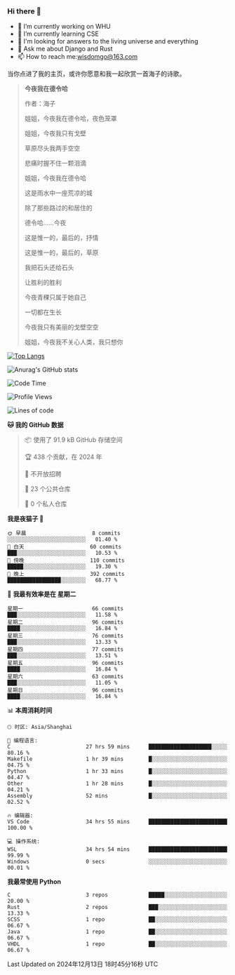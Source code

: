 ### Hi there 👋



- 🔭 I’m currently working on WHU
- 🌱 I’m currently learning CSE
- 🤔 I'm looking for answers to the living universe and everything
- 💬 Ask me about Django and Rust
- 📫 How to reach me:wisdomgo@163.com

当你点进了我的主页，或许你愿意和我一起欣赏一首海子的诗歌。

>**今夜我在德令哈**
>
>作者：海子
>
>姐姐，今夜我在德令哈，夜色笼罩
>
>姐姐，今夜我只有戈壁
>
>草原尽头我两手空空
>
>悲痛时握不住一颗泪滴
>
>姐姐，今夜我在德令哈
>
>这是雨水中一座荒凉的城
>
>除了那些路过的和居住的
>
>德令哈......今夜
>
>这是惟一的，最后的，抒情
>
>这是惟一的，最后的，草原
>
>我把石头还给石头
>
>让胜利的胜利
>
>今夜青稞只属于她自己
>
>一切都在生长
>
>今夜我只有美丽的戈壁空空
>
>姐姐，今夜我不关心人类，我只想你



[![Top Langs](https://github-readme-stats.vercel.app/api/top-langs/?username=wisdomgo&theme=onedark)](https://github.com/anuraghazra/github-readme-stats)

![Anurag's GitHub stats](https://github-readme-stats.vercel.app/api?username=wisdomgo&hide=contribs,stars&theme=synthwave)

<!--START_SECTION:waka-->
![Code Time](http://img.shields.io/badge/Code%20Time-417%20hrs%2049%20mins-blue)

![Profile Views](http://img.shields.io/badge/%E4%B8%AA%E4%BA%BA%E8%B5%84%E6%96%99%E8%A7%82%E7%9C%8B%E6%AC%A1%E6%95%B0-3-blue)

![Lines of code](https://img.shields.io/badge/%E4%BB%8E%E3%80%8CHello%20World%E3%80%8D%E8%B5%B7%E6%88%91%E5%B7%B2%E7%BB%8F%E5%86%99%E4%BA%86-639.5%20thousand%20%E8%A1%8C%E4%BB%A3%E7%A0%81-blue)

**🐱 我的 GitHub 数据** 

> 📦  使用了 91.9 kB GitHub 存储空间 
 > 
> 🏆 438 个贡献，在 2024 年
 > 
> 🚫 不开放招聘
 > 
> 📜 23 个公共仓库 
 > 
> 🔑 0 个私人仓库 
 > 
**我是夜猫子 🦉** 

```text
🌞 早晨                     8 commits           ░░░░░░░░░░░░░░░░░░░░░░░░░   01.40 % 
🌆 白天                     60 commits          ███░░░░░░░░░░░░░░░░░░░░░░   10.53 % 
🌃 傍晚                     110 commits         █████░░░░░░░░░░░░░░░░░░░░   19.30 % 
🌙 晚上                     392 commits         █████████████████░░░░░░░░   68.77 % 
```
📅 **我最有效率是在 星期二** 

```text
星期一                      66 commits          ███░░░░░░░░░░░░░░░░░░░░░░   11.58 % 
星期二                      96 commits          ████░░░░░░░░░░░░░░░░░░░░░   16.84 % 
星期三                      76 commits          ███░░░░░░░░░░░░░░░░░░░░░░   13.33 % 
星期四                      77 commits          ███░░░░░░░░░░░░░░░░░░░░░░   13.51 % 
星期五                      96 commits          ████░░░░░░░░░░░░░░░░░░░░░   16.84 % 
星期六                      63 commits          ███░░░░░░░░░░░░░░░░░░░░░░   11.05 % 
星期日                      96 commits          ████░░░░░░░░░░░░░░░░░░░░░   16.84 % 
```


📊 **本周消耗时间** 

```text
🕑︎ 时区: Asia/Shanghai

💬 编程语言: 
C                        27 hrs 59 mins      ████████████████████░░░░░   80.16 % 
Makefile                 1 hr 39 mins        █░░░░░░░░░░░░░░░░░░░░░░░░   04.75 % 
Python                   1 hr 33 mins        █░░░░░░░░░░░░░░░░░░░░░░░░   04.47 % 
Other                    1 hr 28 mins        █░░░░░░░░░░░░░░░░░░░░░░░░   04.21 % 
Assembly                 52 mins             █░░░░░░░░░░░░░░░░░░░░░░░░   02.52 % 

🔥 编辑器: 
VS Code                  34 hrs 55 mins      █████████████████████████   100.00 % 

💻 操作系统: 
WSL                      34 hrs 54 mins      █████████████████████████   99.99 % 
Windows                  0 secs              ░░░░░░░░░░░░░░░░░░░░░░░░░   00.01 % 
```

**我最常使用 Python** 

```text
C                        3 repos             █████░░░░░░░░░░░░░░░░░░░░   20.00 % 
Rust                     2 repos             ███░░░░░░░░░░░░░░░░░░░░░░   13.33 % 
SCSS                     1 repo              ██░░░░░░░░░░░░░░░░░░░░░░░   06.67 % 
Java                     1 repo              ██░░░░░░░░░░░░░░░░░░░░░░░   06.67 % 
VHDL                     1 repo              ██░░░░░░░░░░░░░░░░░░░░░░░   06.67 % 
```




 Last Updated on 2024年12月13日 18时45分16秒 UTC
<!--END_SECTION:waka-->
